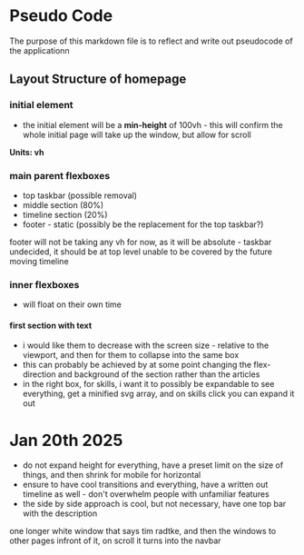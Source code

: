 # Pseudo Code

The purpose of this markdown file is to reflect and write out pseudocode of the applicationn

## Layout Structure of homepage

### initial <body></body> element

- the initial element will be a **min-height** of 100vh - this will confirm the whole initial page will take up the window, but allow for scroll

**Units: vh**

### main parent flexboxes

- top taskbar (possible removal)
- middle section (80%)
- timeline section (20%)
- footer - static (possibly be the replacement for the top taskbar?)

footer will not be taking any vh for now, as it will be absolute - taskbar undecided, it should be at top level unable to be covered by the future moving timeline

### inner flexboxes

- will float on their own time

#### first section with text

- i would like them to decrease with the screen size - relative to the viewport, and then for them to collapse into the same box
- this can probably be achieved by at some point changing the flex-direction and background of the section rather than the articles
- in the right box, for skills, i want it to possibly be expandable to see everything, get a minified svg array, and on skills click you can expand it out

# Jan 20th 2025

- do not expand height for everything, have a preset limit on the size of things, and then shrink for mobile for horizontal
- ensure to have cool transitions and everything, have a written out timeline as well - don't overwhelm people with unfamiliar features
- the side by side approach is cool, but not necessary, have one top bar with the description

one longer white window that says tim radtke, and then the windows to other pages infront of it, on scroll it turns into the navbar
